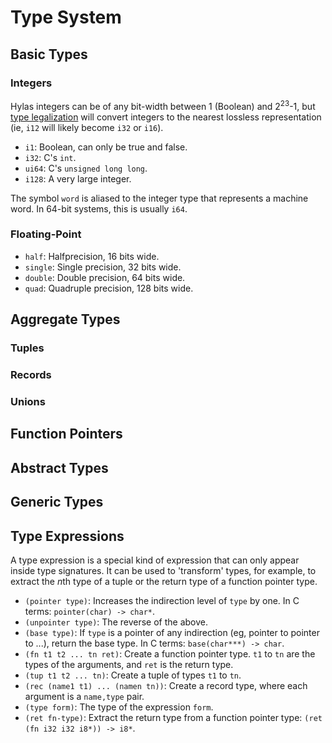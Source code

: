# Type System

## Basic Types

### Integers

Hylas integers can be of any bit-width between 1 (Boolean) and 2<sup>23</sup>-1, but
[type legalization](http://blog.llvm.org/2011/12/llvm-31-vector-changes.html) will convert integers to the
nearest lossless representation (ie, `i12` will likely become `i32` or `i16`).

* `i1`: Boolean, can only be true and false.
* `i32`: C's `int`.
* `ui64`: C's `unsigned long long`.
* `i128`: A very large integer.

The symbol `word` is aliased to the integer type that represents a machine word. In 64-bit systems, this is
usually `i64`.

### Floating-Point

* `half`: Halfprecision, 16 bits wide.
* `single`: Single precision, 32 bits wide.
* `double`: Double precision, 64 bits wide.
* `quad`: Quadruple precision, 128 bits wide.

## Aggregate Types

### Tuples

### Records

### Unions

## Function Pointers

## Abstract Types

## Generic Types

## Type Expressions

A type expression is a special kind of expression that can only appear inside type signatures. It can be
used to 'transform' types, for example, to extract the *n*th type of a tuple or the return type of a function
pointer type.

* `(pointer type)`: Increases the indirection level of `type` by one. In C terms: `pointer(char) -> char*`.
* `(unpointer type)`: The reverse of the above.
* `(base type)`: If `type` is a pointer of any indirection (eg, pointer to pointer to ...), return the base type.
In C terms: `base(char***) -> char`.
* `(fn t1 t2 ... tn ret)`: Create a function pointer type. `t1` to `tn` are the types of the arguments, and `ret`
is the return type.
* `(tup t1 t2 ... tn)`: Create a tuple of types `t1` to `tn`.
* `(rec (name1 t1) ... (namen tn))`: Create a record type, where each argument is a `name,type` pair.
* `(type form)`: The type of the expression `form`.
* `(ret fn-type)`: Extract the return type from a function pointer type: `(ret (fn i32 i32 i8*)) -> i8*`.
